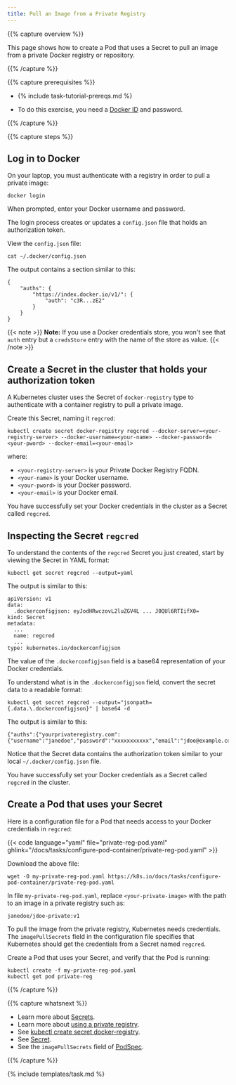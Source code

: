 ```yaml
---
title: Pull an Image from a Private Registry
---
```


{{% capture overview %}}

This page shows how to create a Pod that uses a Secret to pull an image from a
private Docker registry or repository.

{{% /capture %}}

{{% capture prerequisites %}}

* {% include task-tutorial-prereqs.md %}

* To do this exercise, you need a
[Docker ID](https://docs.docker.com/docker-id/) and password.

{{% /capture %}}

{{% capture steps %}}

## Log in to Docker

On your laptop, you must authenticate with a registry in order to pull a private image:

    docker login

When prompted, enter your Docker username and password.

The login process creates or updates a `config.json` file that holds an authorization token.

View the `config.json` file:

    cat ~/.docker/config.json

The output contains a section similar to this:

    {
        "auths": {
            "https://index.docker.io/v1/": {
                "auth": "c3R...zE2"
            }
        }
    }

{{< note >}}
**Note:** If you use a Docker credentials store, you won't see that `auth` entry but a `credsStore` entry with the name of the store as value.
{{< /note >}}

## Create a Secret in the cluster that holds your authorization token

A Kubernetes cluster uses the Secret of `docker-registry` type to authenticate with a container registry to pull a private image.

Create this Secret, naming it `regcred`:

    kubectl create secret docker-registry regcred --docker-server=<your-registry-server> --docker-username=<your-name> --docker-password=<your-pword> --docker-email=<your-email>

where:

* `<your-registry-server>` is your Private Docker Registry FQDN.
* `<your-name>` is your Docker username.
* `<your-pword>` is your Docker password.
* `<your-email>` is your Docker email.

You have successfully set your Docker credentials in the cluster as a Secret called `regcred`.

## Inspecting the Secret `regcred`

To understand the contents of the `regcred` Secret you just created, start by viewing the Secret in YAML format:

    kubectl get secret regcred --output=yaml

The output is similar to this:

    apiVersion: v1
    data:
      .dockerconfigjson: eyJodHRwczovL2luZGV4L ... J0QUl6RTIifX0=
    kind: Secret
    metadata:
      ...
      name: regcred
      ...
    type: kubernetes.io/dockerconfigjson

The value of the `.dockerconfigjson` field is a base64 representation of your Docker credentials.

To understand what is in the `.dockerconfigjson` field, convert the secret data to a
readable format:

    kubectl get secret regcred --output="jsonpath={.data.\.dockerconfigjson}" | base64 -d

The output is similar to this:

    {"auths":{"yourprivateregistry.com":{"username":"janedoe","password":"xxxxxxxxxxx","email":"jdoe@example.com","auth":"c3R...zE2"}}}

Notice that the Secret data contains the authorization token similar to your local `~/.docker/config.json` file.

You have successfully set your Docker credentials as a Secret called `regcred` in the cluster.

## Create a Pod that uses your Secret

Here is a configuration file for a Pod that needs access to your Docker credentials in `regcred`:

{{< code language="yaml" file="private-reg-pod.yaml" ghlink="/docs/tasks/configure-pod-container/private-reg-pod.yaml" >}}

Download the above file:

    wget -O my-private-reg-pod.yaml https://k8s.io/docs/tasks/configure-pod-container/private-reg-pod.yaml

In file `my-private-reg-pod.yaml`, replace `<your-private-image>` with the path to an image in a private registry such as:

    janedoe/jdoe-private:v1

To pull the image from the private registry, Kubernetes needs credentials.
The `imagePullSecrets` field in the configuration file specifies that Kubernetes should get the credentials from a Secret named `regcred`.

Create a Pod that uses your Secret, and verify that the Pod is running:

    kubectl create -f my-private-reg-pod.yaml
    kubectl get pod private-reg

{{% /capture %}}

{{% capture whatsnext %}}

* Learn more about [Secrets](/docs/concepts/configuration/secret/).
* Learn more about [using a private registry](/docs/concepts/containers/images/#using-a-private-registry).
* See [kubectl create secret docker-registry](/docs/user-guide/kubectl/{{page.version}}/#-em-secret-docker-registry-em-).
* See [Secret](/docs/reference/generated/kubernetes-api/{{page.version}}/#secret-v1-core).
* See the `imagePullSecrets` field of [PodSpec](/docs/reference/generated/kubernetes-api/{{page.version}}/#podspec-v1-core).

{{% /capture %}}

{% include templates/task.md %}
